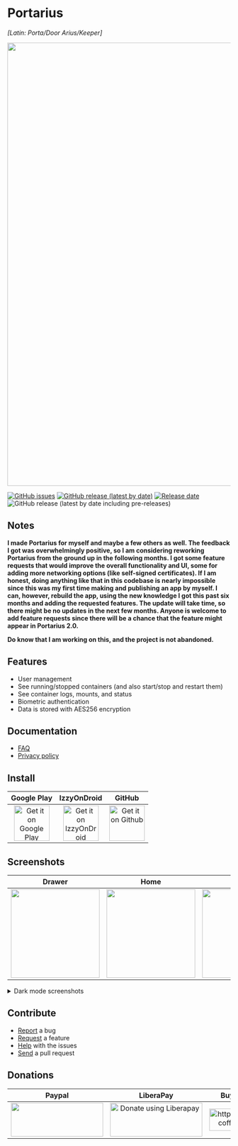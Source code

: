 # Portarius 

*[Latin: Porta/Door Arius/Keeper]*

<p align="center">
  <img width="1000" src="https://i.imgur.com/jrnn0kO.png">
</p>

[![GitHub issues](https://img.shields.io/github/issues/zbejas/portarius?color=red)](https://github.com/zbejas/portarius/issues)
[![GitHub release (latest by date)](https://img.shields.io/github/v/release/zbejas/portarius?label=Release)](https://github.com/zbejas/portarius/releases/latest)
[![Release date](https://img.shields.io/github/release-date/zbejas/portarius?labely)](https://github.com/zbejas/portarius/releases/)
![GitHub release (latest by date including pre-releases)](https://img.shields.io/github/v/release/zbejas/portarius?color=yellow&include_prereleases&label=dev-release)

## Notes
**I made Portarius for myself and maybe a few others as well. The feedback I got was overwhelmingly positive, so I am considering reworking Portarius from the ground up in the following months. I got some feature requests that would improve the overall functionality and UI, some for adding more networking options (like self-signed certificates). If I am honest, doing anything like that in this codebase is nearly impossible since this was my first time making and publishing an app by myself. I can, however, rebuild the app, using the new knowledge I got this past six months and adding the requested features. The update will take time, so there might be no updates in the next few months. Anyone is welcome to add feature requests since there will be a chance that the feature might appear in Portarius 2.0.**

**Do know that I am working on this, and the project is not abandoned.**

## Features

- User management
- See running/stopped containers (and also start/stop and restart them)
- See container logs, mounts, and status
- Biometric authentication
- Data is stored with AES256 encryption

## Documentation

- [FAQ](https://github.com/zbejas/portarius/wiki/FAQ) 
- [Privacy policy](https://github.com/zbejas/portarius/wiki/Privacy-Policy)

## Install

| Google Play | IzzyOnDroid | GitHub |
| :--: | :--: | :--: |
| [<img src="https://play.google.com/intl/en_us/badges/static/images/badges/en_badge_web_generic.png" alt="Get it on Google Play" height="80">](https://play.google.com/store/apps/details?id=si.zbe.portarius) | [<img src="https://gitlab.com/IzzyOnDroid/repo/-/raw/master/assets/IzzyOnDroid.png" alt="Get it on IzzyOnDroid" height="80">](https://apt.izzysoft.de/fdroid/index/apk/si.zbe.portarius) | [<img src="https://censorship.no/img/github-badge.png" alt="Get it on Github" height="80">](https://github.com/zbejas/portarius/releases) |

## Screenshots

| Drawer | Home | Auth | Settings |
| :--: | :--: | :--: | :--: |
| <img src="https://i.imgur.com/L8CG6hG.jpeg" width="200"> | <img src="https://i.imgur.com/jbblbfZ.jpeg" width="200"> | <img src="https://i.imgur.com/ETl1vpC.jpeg" width="200"> | <img src="https://i.imgur.com/oNxU12R.jpeg" width="200"> |

<details>
  <summary>Dark mode screenshots</summary>
  
| Drawer | Home | Auth | Settings |
| :--: | :--: | :--: | :--: |
| <img src="https://i.imgur.com/1cmRnmb.jpeg" width="200"> | <img src="https://i.imgur.com/yAKqI9S.jpeg" width="200"> | <img src="https://i.imgur.com/N6MqvTx.jpeg" width="200"> | <img src="https://i.imgur.com/IRjzCYd.jpeg" width="200"> |

</details>

## Contribute

- [Report](https://github.com/zbejas/portarius/issues/new?assignees=&labels=&template=bug_report.md&title=) a bug
- [Request](https://github.com/zbejas/portarius/issues/new?assignees=&labels=&template=feature_request.md&title=) a feature
- [Help](https://github.com/zbejas/portarius/issues) with the issues
- [Send](https://docs.github.com/en/pull-requests/collaborating-with-pull-requests/proposing-changes-to-your-work-with-pull-requests/about-pull-requests) a pull request

## Donations

| Paypal | LiberaPay | Buy Me a Coffee |
| :--: | :--: | :--: |
| <a href="https://www.paypal.com/paypalme/zbe420"><img src="https://raw.githubusercontent.com/aha999/DonateButtons/master/Paypal.png" height="76" width="208"></a> | <a href="https://liberapay.com/zbejas/donate"><img alt="Donate using Liberapay" src="https://raw.githubusercontent.com/aha999/DonateButtons/master/LiberaPay.png" height="76" width="208"> | <a href="https://www.buymeacoffee.com/zbejas"><img src="https://cdn.buymeacoffee.com/buttons/v2/default-yellow.png" alt="https://www.buymeacoffee.com/zbejas" height="50" width="180"> |
